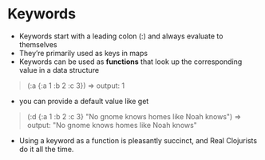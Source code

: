 # Keywords

- Keywords start with a leading colon (:) and always evaluate to themselves 
- They’re primarily used as keys in maps
- Keywords can be used as **functions** that look up the corresponding value in a data structure
> (:a {:a 1 :b 2 :c 3})     => output: 1
- you can provide a default value like get
> (:d {:a 1 :b 2 :c 3} "No gnome knows homes like Noah knows")      => output: "No gnome knows homes like Noah knows"
- Using a keyword as a function is pleasantly succinct, and Real Clojurists do it all the time.